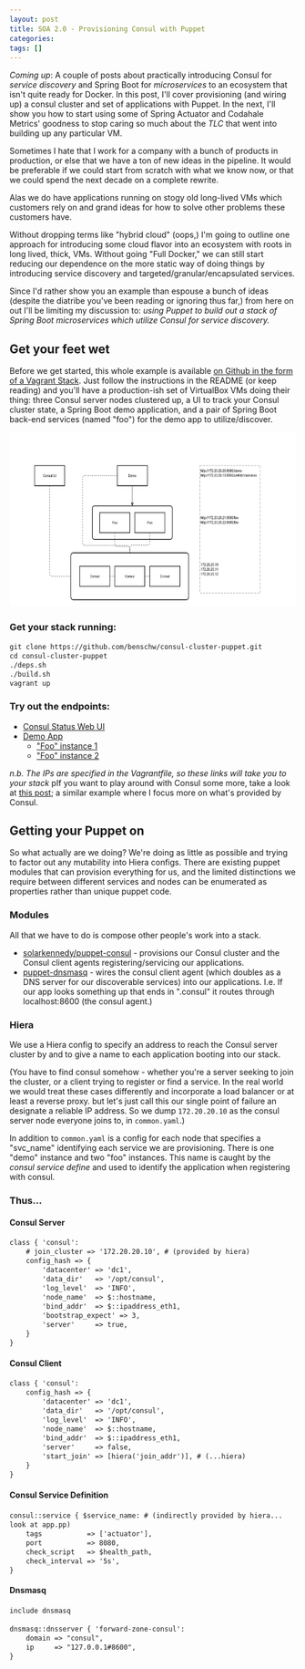 ```yaml
---
layout: post
title: SOA 2.0 - Provisioning Consul with Puppet
categories:
tags: []
---
```


*Coming up*: A couple of posts about practically introducing Consul for _service discovery_ and Spring Boot for _microservices_ to an ecosystem that isn't quite ready for Docker. In this post, I'll cover provisioning (and wiring up) a consul cluster and set of applications with Puppet. In the next, I'll show you how to start using some of Spring Actuator and Codahale Metrics' goodness to stop caring so much about the _TLC_ that went into building up any particular VM.

<!--more-->

Sometimes I hate that I work for a company with a bunch of products in production, or else that we have a ton of new ideas in the pipeline. It would be preferable if we could start from scratch with what we know now, or that we could spend the next decade on a complete rewrite.

Alas we do have applications running on stogy old long-lived VMs which customers rely on and grand ideas for how to solve other problems these customers have.

Without dropping terms like "hybrid cloud" (oops,) I'm going to outline one approach for introducing some cloud flavor into an ecosystem with roots in long lived, thick, VMs. Without going "Full Docker," we can still start reducing our dependence on the more static way of doing things by introducing service discovery and targeted/granular/encapsulated services.

Since I'd rather show you an example than espouse a bunch of ideas (despite the diatribe you've been reading or ignoring thus far,) from here on out I'll be limiting my discussion to: _using Puppet to build out a stack of Spring Boot microservices which utilize Consul for service discovery._

## Get your feet wet

Before we get started, this whole example is available [on Github in the form of a Vagrant Stack](https://github.com/benschw/consul-cluster-puppet). Just follow the instructions in the README (or keep reading) and you'll have a production-ish set of VirtualBox VMs doing their thing: three Consul server nodes clustered up, a UI to track your Consul cluster state, a Spring Boot demo application, and a pair of Spring Boot back-end services (named "foo") for the demo app to utilize/discover.

<a href="/images/consul-puppet.png"><img src="/images/consul-puppet.png" alt="Consul Stack" width="750" height="306" class="alignnone size-full wp-image-107" /></a>

### Get your stack running:

	git clone https://github.com/benschw/consul-cluster-puppet.git
	cd consul-cluster-puppet
	./deps.sh
	./build.sh
	vagrant up

### Try out the endpoints:

- [Consul Status Web UI](http://172.20.20.13:8500/ui/#/dc1/services)
- [Demo App](http://172.20.20.20:8080/demo)
	- ["Foo" instance 1](http://172.20.20.21:8080/foo)
	- ["Foo" instance 2](http://172.20.20.22:8080/foo)

_n.b. The IPs are specified in the Vagrantfile, so these links will take you to your stack_
pIf you want to play around with Consul some more, take a look at [this post](http://txt.fliglio.com/2014/05/encapsulated-services-with-consul-and-confd/); a similar example where I focus more on what's provided by Consul.

## Getting your Puppet on

So what actually are we doing? We're doing as little as possible and trying to factor out any mutability into Hiera configs. There are existing puppet modules that can provision everything for us, and the limited distinctions we require between different services and nodes can be enumerated as properties rather than unique puppet code.

### Modules
All that we have to do is compose other people's work into a stack. 

- [solarkennedy/puppet-consul](https://github.com/solarkennedy/puppet-consul) - provisions our Consul cluster and the Consul client agents registering/servicing our applications.
- [puppet-dnsmasq](https://github.com/rlex/puppet-dnsmasq) - wires the consul client agent (which doubles as a DNS server for our discoverable services) into our applications. I.e. If our app looks something up that ends in ".consul" it routes through localhost:8600 (the consul agent.)

### Hiera

We use a Hiera config to specify an address to reach the Consul server cluster by and to give a name to each application booting into our stack.

(You have to find consul somehow - whether you're a server seeking to join the cluster, or a client trying to register or find a service. In the real world we would treat these cases differently and incorporate a load balancer or at least a reverse proxy. but let's just call this our single point of failure an designate a reliable IP address. So we dump `172.20.20.10` as the consul server node everyone joins to, in `common.yaml`.)

In addition to `common.yaml` is a config for each node that specifies a "svc\_name" identifying each service we are provisioning. There is one "demo" instance and two "foo" instances. This name is caught by the _consul service define_ and used to identify the application when registering with consul.


### Thus...

#### Consul Server

	class { 'consul': 
		# join_cluster => '172.20.20.10', # (provided by hiera)
		config_hash => {
			'datacenter' => 'dc1',
			'data_dir'   => '/opt/consul',
			'log_level'  => 'INFO',
			'node_name'  => $::hostname,
			'bind_addr'  => $::ipaddress_eth1,
			'bootstrap_expect' => 3,
			'server'     => true,
		}
	}

#### Consul Client

	class { 'consul':
		config_hash => {
			'datacenter' => 'dc1',
			'data_dir'   => '/opt/consul',
			'log_level'  => 'INFO',
			'node_name'  => $::hostname,
			'bind_addr'  => $::ipaddress_eth1,
			'server'     => false,
			'start_join' => [hiera('join_addr')], # (...hiera)
		}
	}

#### Consul Service Definition

	consul::service { $service_name: # (indirectly provided by hiera... look at app.pp)
		tags           => ['actuator'],
		port           => 8080,
		check_script   => $health_path,
		check_interval => '5s',
	}


#### Dnsmasq

	include dnsmasq
	
	dnsmasq::dnsserver { 'forward-zone-consul':
		domain => "consul",
		ip     => "127.0.0.1#8600",
	}






